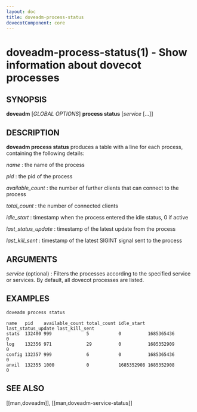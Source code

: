 ```yaml
---
layout: doc
title: doveadm-process-status
dovecotComponent: core
---
```


# doveadm-process-status(1) - Show information about dovecot processes

## SYNOPSIS

**doveadm** [*GLOBAL OPTIONS*] **process status** [*service* [...]]

## DESCRIPTION

**doveadm process status** produces a table with a line for each process,
containing the following details:

*name*
:   the name of the process

*pid*
:   the pid of the process

*available_count*
:   the number of further clients that can connect to the process

*total_count*
:   the number of connected clients

*idle_start*
:   timestamp when the process entered the idle status, 0 if active

*last_status_update*
:   timestamp of the latest update from the process

*last_kill_sent*
:   timestamp of the latest SIGINT signal sent to the process

<!-- @include: global-options-formatter.inc -->

## ARGUMENTS

*service* (optional)
:   Filters the processes according to the specified service or services.
    By default, all dovecot processes are listed.

## EXAMPLES

```sh
doveadm process status
```
```
name   pid    available_count total_count idle_start last_status_update last_kill_sent
stats  132400 999             5           0          1685365436         0
log    132356 971             29          0          1685352909         0
config 132357 999             6           0          1685365436         0
anvil  132355 1000            0           1685352908 1685352908         0
```

<!-- @include: reporting-bugs.inc -->

## SEE ALSO

[[man,doveadm]], [[man,doveadm-service-status]]
